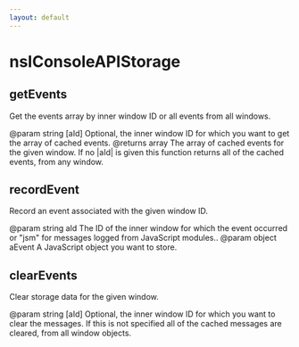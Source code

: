 ```yaml
---
layout: default
---
```


# nsIConsoleAPIStorage #

## getEvents ##

Get the events array by inner window ID or all events from all windows.

@param string [aId]
       Optional, the inner window ID for which you want to get the array of
       cached events.
@returns array
         The array of cached events for the given window. If no |aId| is
         given this function returns all of the cached events, from any
         window.


## recordEvent ##

Record an event associated with the given window ID.

@param string aId
       The ID of the inner window for which the event occurred or "jsm" for
       messages logged from JavaScript modules..
@param object aEvent
       A JavaScript object you want to store.


## clearEvents ##

Clear storage data for the given window.

@param string [aId]
       Optional, the inner window ID for which you want to clear the
       messages. If this is not specified all of the cached messages are
       cleared, from all window objects.

